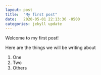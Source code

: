 ```yaml
---
layout: post
title:  "My first post"
date:   2020-05-01 22:13:36 -0500
categories: jekyll update
---
```

Welcome to my first post!

Here are the things we will be writing about
1.  One
2.  Two
3.  Others